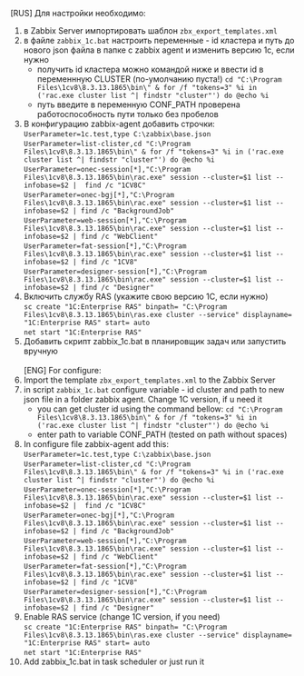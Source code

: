 [RUS]
Для настройки необходимо:
1) в Zabbix Server импортировать шаблон `zbx_export_templates.xml`
2) в файле `zabbix_1c.bat` настроить переменные - id кластера и путь до нового json файла в папке с zabbix agent и изменить версию 1с, если нужно
	- получить id кластера можно командой ниже и ввести id в переменнную CLUSTER (по-умолчанию пуста!)
`
cd "C:\Program Files\1cv8\8.3.13.1865\bin\" & for /f "tokens=3" %i in ('rac.exe cluster list ^| findstr "cluster"') do @echo %i
`
	- путь введите в переменную CONF_PATH проверена работоспособность пути только без пробелов
3) В конфигурацию zabbix-agent добавить строчки:<br>
`UserParameter=1c.test,type C:\zabbix\base.json`<br>
`UserParameter=list-clister,cd "C:\Program Files\1cv8\8.3.13.1865\bin\" & for /f "tokens=3" %i in ('rac.exe cluster list ^| findstr "cluster"') do @echo %i`<br>
`UserParameter=onec-session[*],"C:\Program Files\1cv8\8.3.13.1865\bin\rac.exe" session --cluster=$1 list --infobase=$2 |  find /c "1CV8C"`<br>
`UserParameter=onec-bgj[*],"C:\Program Files\1cv8\8.3.13.1865\bin\rac.exe" session --cluster=$1 list --infobase=$2 | find /c "BackgroundJob"`<br>
`UserParameter=web-session[*],"C:\Program Files\1cv8\8.3.13.1865\bin\rac.exe" session --cluster=$1 list --infobase=$2 | find /c "WebClient"`<br>
`UserParameter=fat-session[*],"C:\Program Files\1cv8\8.3.13.1865\bin\rac.exe" session --cluster=$1 list --infobase=$2 | find /c "1CV8"`<br>
`UserParameter=designer-session[*],"C:\Program Files\1cv8\8.3.13.1865\bin\rac.exe" session --cluster=$1 list --infobase=$2 | find /c "Designer"`<br>
4) Включить службу RAS (укажите свою версию 1С, если нужно)<br>
`sc create "1C:Enterprise RAS" binpath= "C:\Program Files\1cv8\8.3.13.1865\bin\ras.exe cluster --service" displayname= "1C:Enterprise RAS" start= auto `<br>
`net start "1C:Enterprise RAS"`<br>
5) Добавить скрипт zabbix_1c.bat в планировщик задач или запустить вручную<br><br>
[ENG]
For configure:
1) Import the template  `zbx_export_templates.xml` to the  Zabbix Server
2) in script `zabbix_1c.bat` configure variable - id cluster and path to new json file in a folder zabbix agent. Change 1C version, if u need it
	- you can get cluster id using the command bellow:
`
cd "C:\Program Files\1cv8\8.3.13.1865\bin\" & for /f "tokens=3" %i in ('rac.exe cluster list ^| findstr "cluster"') do @echo %i
`
	- enter path to variable CONF_PATH (tested on path without spaces)
3) In configure file zabbix-agent add this:<br>
`UserParameter=1c.test,type C:\zabbix\base.json`<br>
`UserParameter=list-clister,cd "C:\Program Files\1cv8\8.3.13.1865\bin\" & for /f "tokens=3" %i in ('rac.exe cluster list ^| findstr "cluster"') do @echo %i`<br>
`UserParameter=onec-session[*],"C:\Program Files\1cv8\8.3.13.1865\bin\rac.exe" session --cluster=$1 list --infobase=$2 |  find /c "1CV8C"`<br>
`UserParameter=onec-bgj[*],"C:\Program Files\1cv8\8.3.13.1865\bin\rac.exe" session --cluster=$1 list --infobase=$2 | find /c "BackgroundJob"`<br>
`UserParameter=web-session[*],"C:\Program Files\1cv8\8.3.13.1865\bin\rac.exe" session --cluster=$1 list --infobase=$2 | find /c "WebClient"`<br>
`UserParameter=fat-session[*],"C:\Program Files\1cv8\8.3.13.1865\bin\rac.exe" session --cluster=$1 list --infobase=$2 | find /c "1CV8"`<br>
`UserParameter=designer-session[*],"C:\Program Files\1cv8\8.3.13.1865\bin\rac.exe" session --cluster=$1 list --infobase=$2 | find /c "Designer"`<br>
4) Enable RAS service (change 1С version, if you need)<br>
`sc create "1C:Enterprise RAS" binpath= "C:\Program Files\1cv8\8.3.13.1865\bin\ras.exe cluster --service" displayname= "1C:Enterprise RAS" start= auto `<br>
`net start "1C:Enterprise RAS"`<br>
5) Add zabbix_1c.bat in task scheduler or just run it<br><br>

